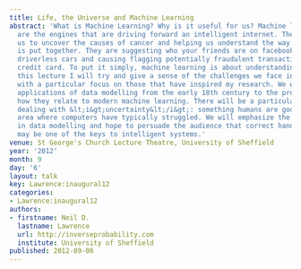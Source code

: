 ```yaml
---
title: Life, the Universe and Machine Learning
abstract: 'What is Machine Learning? Why is it useful for us? Machine learning algorithms
  are the engines that are driving forward an intelligent internet. They are allowing
  us to uncover the causes of cancer and helping us understand the way the universe
  is put together. They are suggesting who your friends are on facebook, enabling
  driverless cars and causing flagging potentially fraudulent transactions on your
  credit card. To put it simply, machine learning is about understanding data. &lt;p&gt;In
  this lecture I will try and give a sense of the challenges we face in machine learning,
  with a particular focus on those that have inspired my research. We will look at
  applications of data modelling from the early 18th century to the present, and see
  how they relate to modern machine learning. There will be a particular focus on
  dealing with &lt;i&gt;uncertainty&lt;/i&gt;: something humans are good at, but an
  area where computers have typically struggled. We will emphasize the role of uncertainty
  in data modelling and hope to persuade the audience that correct handling of uncertainty
  may be one of the keys to intelligent systems.'
venue: St George's Church Lecture Theatre, University of Sheffield
year: '2012'
month: 9
day: '6'
layout: talk
key: Lawrence:inaugural12
categories:
- Lawrence:inaugural12
authors:
- firstname: Neil D.
  lastname: Lawrence
  url: http://inverseprobability.com
  institute: University of Sheffield
published: 2012-09-06
---
```

